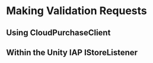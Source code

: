 # Making Validation Requests

## <a id="client"></a> Using CloudPurchaseClient

## <a id="unity-iap"></a> Within the Unity IAP IStoreListener
